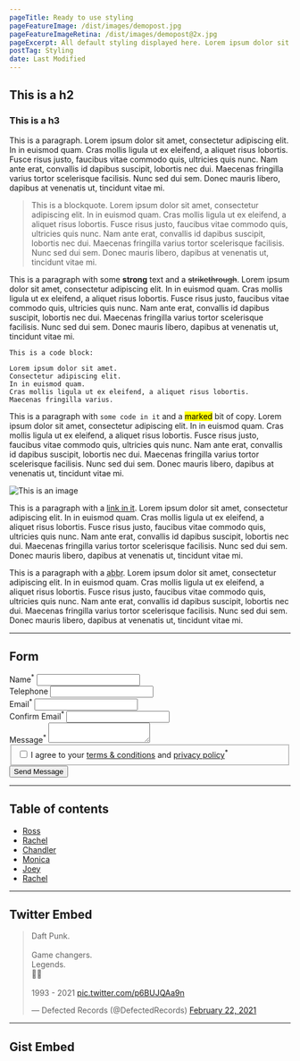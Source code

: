 ```yaml
---
pageTitle: Ready to use styling
pageFeatureImage: /dist/images/demopost.jpg
pageFeatureImageRetina: /dist/images/demopost@2x.jpg
pageExcerpt: All default styling displayed here. Lorem ipsum dolor sit amet, consectetur adipiscing elit. In in euismod quam. Cras mollis ligula ut ex eleifend, a aliquet risus lobortis.
postTag: Styling
date: Last Modified
---
```


## This is a h2
### This is a h3

This is a paragraph. Lorem ipsum dolor sit amet, consectetur adipiscing elit. In in euismod quam. Cras mollis ligula ut ex eleifend, a aliquet risus lobortis. Fusce risus justo, faucibus vitae commodo quis, ultricies quis nunc. Nam ante erat, convallis id dapibus suscipit, lobortis nec dui. Maecenas fringilla varius tortor scelerisque facilisis. Nunc sed dui sem. Donec mauris libero, dapibus at venenatis ut, tincidunt vitae mi.

> This is a blockquote. Lorem ipsum dolor sit amet, consectetur adipiscing elit. In in euismod quam. Cras mollis ligula ut ex eleifend, a aliquet risus lobortis. Fusce risus justo, faucibus vitae commodo quis, ultricies quis nunc. Nam ante erat, convallis id dapibus suscipit, lobortis nec dui. Maecenas fringilla varius tortor scelerisque facilisis. Nunc sed dui sem. Donec mauris libero, dapibus at venenatis ut, tincidunt vitae mi.

This is a paragraph with some **strong** text and a <s>strikethrough</s>. Lorem ipsum dolor sit amet, consectetur adipiscing elit. In in euismod quam. Cras mollis ligula ut ex eleifend, a aliquet risus lobortis. Fusce risus justo, faucibus vitae commodo quis, ultricies quis nunc. Nam ante erat, convallis id dapibus suscipit, lobortis nec dui. Maecenas fringilla varius tortor scelerisque facilisis. Nunc sed dui sem. Donec mauris libero, dapibus at venenatis ut, tincidunt vitae mi.

```
This is a code block:

Lorem ipsum dolor sit amet.
Consectetur adipiscing elit.
In in euismod quam.
Cras mollis ligula ut ex eleifend, a aliquet risus lobortis.
Maecenas fringilla varius.
```

This is a paragraph with `some code in it` and a <mark>marked</mark> bit of copy. Lorem ipsum dolor sit amet, consectetur adipiscing elit. In in euismod quam. Cras mollis ligula ut ex eleifend, a aliquet risus lobortis. Fusce risus justo, faucibus vitae commodo quis, ultricies quis nunc. Nam ante erat, convallis id dapibus suscipit, lobortis nec dui. Maecenas fringilla varius tortor scelerisque facilisis. Nunc sed dui sem. Donec mauris libero, dapibus at venenatis ut, tincidunt vitae mi.

![This is an image](/dist/images/demopost.jpg)

This is a paragraph with a <a href="#">link in it</a>. Lorem ipsum dolor sit amet, consectetur adipiscing elit. In in euismod quam. Cras mollis ligula ut ex eleifend, a aliquet risus lobortis. Fusce risus justo, faucibus vitae commodo quis, ultricies quis nunc. Nam ante erat, convallis id dapibus suscipit, lobortis nec dui. Maecenas fringilla varius tortor scelerisque facilisis. Nunc sed dui sem. Donec mauris libero, dapibus at venenatis ut, tincidunt vitae mi.

This is a paragraph with a <abbr title="abbreviation">abbr</abbr>. Lorem ipsum dolor sit amet, consectetur adipiscing elit. In in euismod quam. Cras mollis ligula ut ex eleifend, a aliquet risus lobortis. Fusce risus justo, faucibus vitae commodo quis, ultricies quis nunc. Nam ante erat, convallis id dapibus suscipit, lobortis nec dui. Maecenas fringilla varius tortor scelerisque facilisis. Nunc sed dui sem. Donec mauris libero, dapibus at venenatis ut, tincidunt vitae mi.

----

## Form

<form id="FORM_ID" class="form" name="form_name" method="POST" data-parsley-validate>
    <div class="form-group">
        <label for="contact_form_name">Name<sup>*</sup></label>
        <input type="text" id="contact_form_name" name="contact_form_name" data-parsley-required="true" data-parsley-required-message="Required." required />
    </div>
    <div class="form-group">
        <label for="contact_form_tel">Telephone</label>
        <input type="tel" data-parsley-type="tel" id="contact_form_tel" name="contact_form_tel" data-parsley-type="digits" data-parsley-type-message="Invalid telephone number." />
    </div>
    <div class="form-group">
        <label for="contact_form_email">Email<sup>*</sup></label>
        <input type="email" data-parsley-type="email" id="contact_form_email" name="contact_form_email" data-parsley-type-message="Invalid email." data-parsley-required="true" data-parsley-required-message="Required." required />
    </div>
    <div class="form-group">
        <label for="contact_form_email_confirm">Confirm Email<sup>*</sup></label>
        <input type="email" data-parsley-type="email" id="contact_form_email_confirm" name="contact_form_email_confirm" data-parsley-type-message="Invalid email." data-parsley-required="true" data-parsley-required-message="Required." data-parsley-equalto="#contact_form_email" data-parsley-equalto-message="Email Mis-match." required />
    </div>
    <div class="form-group">
        <label for="contact_form_message">Message<sup>*</sup></label>
        <textarea id="contact_form_message" name="contact_form_message" data-parsley-required="true" data-parsley-required-message="Required." required></textarea>
    </div>
    <div class="form-group">
        <fieldset class="terms">
            <input type="checkbox" id="termsandconditions" name="termsandconditions" value="formterms" data-parsley-required="true" data-parsley-required-message="Please accept the terms and conditions.">
            <label for="termsandconditions" class="terms">I agree to your <a href="#">terms &amp; conditions</a> and <a href="#">privacy policy</a><sup>*</sup></label>
        </fieldset>
    </div>
    <div class="form-group">
        <button type="submit">Send Message</button>
    </div>
</form>

----

## Table of contents

<ul class="toc">
    <li><a href="#">Ross</a></li>
    <li><a href="#">Rachel</a></li>
    <li><a href="#">Chandler</a></li>
    <li><a href="#">Monica</a></li>
    <li><a href="#">Joey</a></li>
    <li><a href="#">Rachel</a></li>
</ul>

----

## Twitter Embed

<blockquote class="twitter-tweet"><p lang="en" dir="ltr">Daft Punk.<br><br>Game changers.<br>Legends.<br>🤖🤖<br><br>1993 - 2021 <a href="https://t.co/p6BUJQAa9n">pic.twitter.com/p6BUJQAa9n</a></p>&mdash; Defected Records (@DefectedRecords) <a href="https://twitter.com/DefectedRecords/status/1363871973508579331?ref_src=twsrc%5Etfw">February 22, 2021</a></blockquote> <script async src="https://platform.twitter.com/widgets.js" charset="utf-8"></script>

----

## Gist Embed

<script src="https://gist.github.com/DanCanetti/8031abe17fb2895474b4c072ddb6aa85.js"></script>